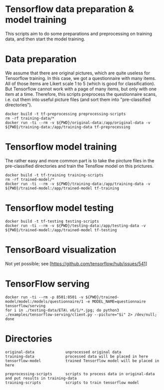 # Tensorflow data preparation & model training

This scripts aim to do some preparations and preprocessing on training data, and then start the model training.

# Data preparation

We assume that there are original pictures, which are quite useless for Tensorflow training. In this case, we got a questionnaire with many items. All of those items are Likert scale 1 to 5 (which is good for classification). But Tensorflow cannot work with a page of many items, but only with one item at a time. Therefore, this scripts preprocess the questionnaire scans, i.e. cut them into useful picture files (and sort them into "pre-classified directories").

```
docker build -t tf-preprocessing preprocessing-scripts
rm -rf training-data/*
docker run -ti --rm -v ${PWD}/original-data:/app/original-data -v ${PWD}/training-data:/app/training-data tf-preprocessing
```

# Tensorflow model training

The rather easy and more common part is to take the pircture files in the pre-classified directories and train the Tensflow model on this prictures.

```
docker build -t tf-training training-scripts
rm -rf trained-model/*
docker run -ti --rm -v ${PWD}/training-data:/app/training-data -v ${PWD}/trained-model:/app/trained-model tf-training
```

# Tensorflow model testing

```
docker build -t tf-testing testing-scripts
docker run -ti --rm -v ${PWD}/testing-data:/app/testing-data -v ${PWD}/trained-model:/app/trained-model tf-testing
```

# TensorBoard visualization

Not yet possible; see [https://github.com/tensorflow/hub/issues/541]

# TensorFlow serving

```
docker run -ti --rm -p 8501:8501 -v ${PWD}/trained-model/model:/models/questionnaire/1 -e MODEL_NAME=questionnaire tensorflow/serving
for i in ./testing-data/ETA\ v6/1/*.jpg; do python3 ./examples/tensorflow-serving/client.py --picture="$i" 2> /dev/null; done
```

# Directories

```
original-data              unprocessed original data
training-data              processed data will be placed in here
tensorflow-model           trained Tensorflow model will be placed in here

preprocessing-scripts      scripts to process data in original-data and put results in training-data
training-scripts           scripts to train tensorflow model
```
